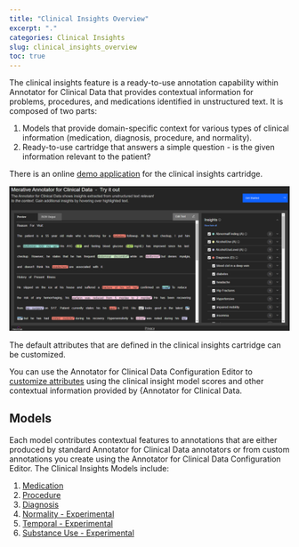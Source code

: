 ```yaml
---
title: "Clinical Insights Overview"
excerpt: "."
categories: Clinical Insights
slug: clinical_insights_overview
toc: true
---
```

<!--                                                                    -->
<!-- (C) Copyright Merative US L.P. and others 2020, 2023               -->
<!--                                                                    -->
<!-- SPDX-License-Identifier: Apache-2.0                                -->
<!--                                                                    -->

<!-- # Clinical Insights Overview -->

The clinical insights feature is a ready-to-use annotation capability within Annotator for Clinical Data that provides contextual information for problems, procedures, and medications identified in unstructured text.  It is composed of two parts:

1. Models that provide domain-specific context for various types of clinical information (medication, diagnosis, procedure, and normality).
2. Ready-to-use cartridge that answers a simple question - is the given information relevant to the patient?

There is an online [demo application](https://merative.net/tryacd) for the clinical insights cartridge.

![demo app](../../images/demoApp.png)

The default attributes that are defined in the clinical insights cartridge can be customized.

You can use the Annotator for Clinical Data Configuration Editor to [customize attributes](/usage/customizing/) using the clinical insight model scores and other contextual information provided by {Annotator for Clinical Data.

## Models

Each model contributes contextual features to annotations that are either produced by standard Annotator for Clinical Data annotators or from custom annotations you create using the Annotator for Clinical Data Configuration Editor.  The Clinical Insights Models include:

1. [Medication](/clouddocs/clinical_insights_medication/)
2. [Procedure](/clouddocs/clinical_insights_procedure/)
3. [Diagnosis](/clouddocs/clinical_insights_diagnosis/)
4. [Normality - Experimental](/clouddocs/clinical_insights_normality/)
5. [Temporal - Experimental](/clouddocs/temporal_overview/)
6. [Substance Use - Experimental](/clouddocs/substance_use_overview/)
